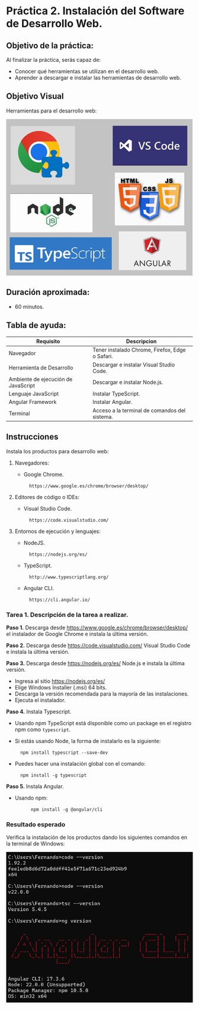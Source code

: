 # Práctica 2. Instalación del Software de Desarrollo Web.

## Objetivo de la práctica:
Al finalizar la práctica, serás capaz de:

- Conocer qué herramientas se utilizan en el desarrollo web.
- Aprender a descargar e instalar las herramientas de desarrollo web.

## Objetivo Visual 
Herramientas para el desarrollo web: 

![imagen](../imagenes/capitulo2/Herramientas.png)

## Duración aproximada:
- 60 minutos.

## Tabla de ayuda:
| Requisito | Descripcion|
| --- | --- |
| Navegador | Tener instalado Chrome, Firefox, Edge o Safari. |
| Herramienta de Desarrollo | Descargar e instalar Visual Studio Code. |
| Ambiente de ejecución de JavaScript | Descargar e instalar Node.js. |
| Lenguaje JavaScript | Instalar TypeScript. |
| Angular Framework | Instalar Angular. |
| Terminal | Acceso a la terminal de comandos del sistema. |


## Instrucciones 
Instala los productos para desarrollo web:
    
1. Navegadores:
    - Google Chrome.

            https://www.google.es/chrome/browser/desktop/

2. Editores de código o IDEs:
    - Visual Studio Code.
    
            https://code.visualstudio.com/

3. Entornos de ejecución y lenguajes:
    - NodeJS.

            https://nodejs.org/es/
       
    - TypeScript.

            http://www.typescriptlang.org/
      
    - Angular CLI.
      
            https://cli.angular.io/


### Tarea 1. Descripción de la tarea a realizar.
**Paso 1.** Descarga desde https://www.google.es/chrome/browser/desktop/ el instalador de Google Chrome
        e instala la última versión.

**Paso 2.** Descarga desde https://code.visualstudio.com/ Visual Studio Code e instala la última versión.

**Paso 3.** Descarga desde https://nodejs.org/es/ Node.js e instala la última versión.

- Ingresa al sitio https://nodejs.org/es/
- Elige Windows Installer (.msi) 64 bits. 
- Descarga la versión recomendada para la mayoría de las instalaciones.
- Ejecuta el instalador.


**Paso 4.** Instala Typescript.

- Usando npm
  TypeScript está disponible como un package en el registro npm como `typescript`.
- Si estás usando Node, la forma de instalarlo es la siguiente:     

        npm install typescript --save-dev

- Puedes hacer una instalación global con el comando:

        npm install -g typescript

**Paso 5.** Instala Angular.

- Usando npm:

            npm install -g @angular/cli

### Resultado esperado
Verifica la instalación de los productos dando los siguientes comandos en la terminal de Windows:

![imagen](../imagenes/capitulo2/Instalacion.png)

